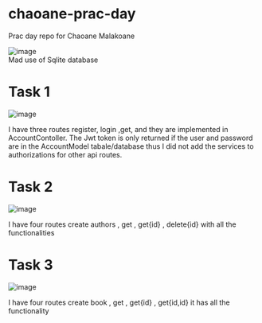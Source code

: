 # chaoane-prac-day
Prac day repo for Chaoane Malakoane


![image](https://user-images.githubusercontent.com/82452133/194340473-ab57e3a5-d0e0-4a5f-baae-03ae08394b0b.png)
<br>
Mad use of Sqlite database 

# Task 1
![image](https://user-images.githubusercontent.com/82452133/194341789-9091becb-8416-41db-a294-dcd6c9d839a0.png)

  I have three routes register, login ,get, and they are implemented in AccountContoller.
  The Jwt token is only returned if the user and password are in the AccountModel tabale/database
  thus I did not add the services to authorizations for other api routes.


# Task 2 
![image](https://user-images.githubusercontent.com/82452133/194342855-22a301fb-28dc-470c-ae6c-7820c3deedfd.png)

  I have four routes create authors , get , get{id} , delete{id} with all the functionalities
  
# Task 3 
![image](https://user-images.githubusercontent.com/82452133/194345510-df8c8d64-fee1-4a48-b562-1f0261dcf864.png)

  I have four routes create book , get , get{id} , get{id,id} it has all the functionality 
